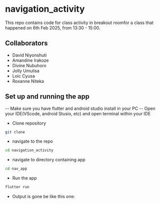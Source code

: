 # navigation_activity
This repo contains code for class activity in breakout roomfor a class that happened on 6th Feb 2025, from 13:30 - 15:00.
## Collaborators
- David Niyonshuti 
- Amandine Irakoze
- Divine Nubuhoro
- Jolly Umulisa
- Loic Cyusa
- Roxanne Niteka
## Set up and running the app
-- Make sure you have flutter and android studio install in your PC
-- Open your IDE(VScode, android Stusio, etc) and open terminal within your IDE
- Clone repository
```bash 
git clone 
```
- navigate to the repo
```bash
cd navigation_activity
```
- navigate to directory containing app
```bash
cd nav_app
```
- Run the app
```bash
flutter run
```
- Output is gone be like this one:
